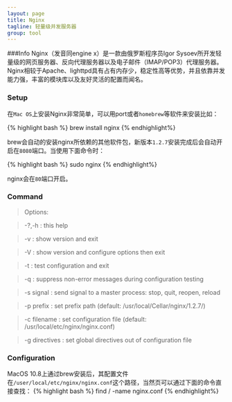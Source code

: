 ```yaml
---
layout: page
title: Nginx
tagline: 轻量级并发服务器
group: tool
---
```



###Info
Nginx（发音同engine x）是一款由俄罗斯程序员Igor Sysoev所开发轻量级的网页服务器、反向代理服务器以及电子邮件（IMAP/POP3）代理服务器。Nginx相较于Apache、lighttpd具有占有内存少，稳定性高等优势，并且依靠并发能力强，丰富的模块库以及友好灵活的配置而闻名。

### Setup 
在`Mac OS`上安装Nginx非常简单，可以用port或者`homebrew`等软件来安装比如：

{% highlight bash %}
brew install nginx
{% endhighlight%}

brew会自动的安装nginx所依赖的其他软件包，新版本`1.2.7`安装完成后会自动开启在`8080`端口。当使用下面命令时：

{% highlight bash %}
sudo nginx
{% endhighlight%}

nginx会在`80`端口开启。

### Command

>Options:

> -?,-h         : this help

>-v            : show version and exit

>-V            : show version and configure options then exit
 
>-t            : test configuration and exit
 
>-q            : suppress non-error messages during configuration testing
 
>-s signal     : send signal to a master process: stop, quit, reopen, reload
 
>-p prefix     : set prefix path (default: /usr/local/Cellar/nginx/1.2.7/)
 
>-c filename   : set configuration file (default: /usr/local/etc/nginx/nginx.conf)
 
>-g directives : set global directives out of configuration file



### Configuration
MacOS 10.8上通过brew安装后，其配置文件在`/user/local/etc/nginx/nginx.conf`这个路径，当然页可以通过下面的命令直接查找：
{% highlight bash %}
find / -name nginx.conf
{% endhighlight%}

